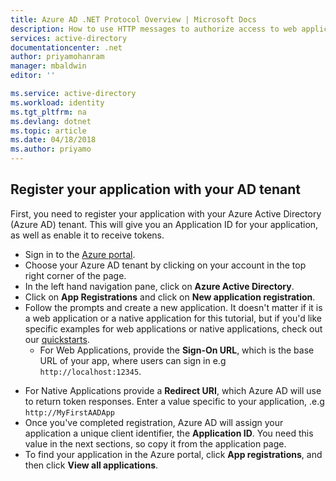 ```yaml
---
title: Azure AD .NET Protocol Overview | Microsoft Docs
description: How to use HTTP messages to authorize access to web applications and web APIs in your tenant using Azure AD.
services: active-directory
documentationcenter: .net
author: priyamohanram
manager: mbaldwin
editor: ''

ms.service: active-directory
ms.workload: identity
ms.tgt_pltfrm: na
ms.devlang: dotnet
ms.topic: article
ms.date: 04/18/2018
ms.author: priyamo
---
```

## Register your application with your AD tenant
First, you need to register your application with your Azure Active Directory (Azure AD) tenant. This will give you an Application ID for your application, as well as enable it to receive tokens.

* Sign in to the [Azure portal](https://portal.azure.com).
* Choose your Azure AD tenant by clicking on your account in the top right corner of the page.
* In the left hand navigation pane, click on **Azure Active Directory**.
* Click on **App Registrations** and click on **New application registration**.
* Follow the prompts and create a new application. It doesn't matter if it is a web application or a native application for this tutorial, but if you'd like specific examples for web applications or native applications, check out our [quickstarts](../articles/active-directory/develop/active-directory-developers-guide.md).
  * For Web Applications, provide the **Sign-On URL**, which is the base URL of your app, where users can sign in e.g `http://localhost:12345`.
<!--TODO: add once App ID URI is configurable: The **App ID URI** is a unique identifier for your application. The convention is to use `https://<tenant-domain>/<app-name>`, e.g. `https://contoso.onmicrosoft.com/my-first-aad-app`-->
  * For Native Applications provide a **Redirect URI**, which Azure AD will use to return token responses. Enter a value specific to your application, .e.g `http://MyFirstAADApp`
* Once you've completed registration, Azure AD will assign your application a unique client identifier, the **Application ID**. You need this value in the next sections, so copy it from the application page.
* To find your application in the Azure portal, click **App registrations**, and then click **View all applications**.